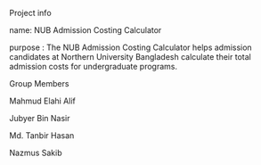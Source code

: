 Project info

name:  NUB Admission Costing Calculator

purpose : The NUB Admission Costing Calculator helps admission candidates at Northern University Bangladesh calculate their total admission costs for undergraduate programs.

Group Members

Mahmud Elahi Alif

Jubyer Bin Nasir

Md. Tanbir Hasan

Nazmus Sakib
